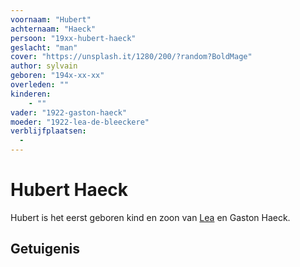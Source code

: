 ```yaml
---
voornaam: "Hubert"
achternaam: "Haeck"
persoon: "19xx-hubert-haeck"
geslacht: "man"
cover: "https://unsplash.it/1280/200/?random?BoldMage"
author: sylvain
geboren: "194x-xx-xx"
overleden: ""
kinderen:
    - ""
vader: "1922-gaston-haeck"
moeder: "1922-lea-de-bleeckere"   
verblijfplaatsen:
  - 
---
```

# Hubert Haeck
Hubert is het eerst geboren kind en zoon van [Lea](1922-lea-de-bleeckere) en Gaston Haeck.

## Getuigenis





